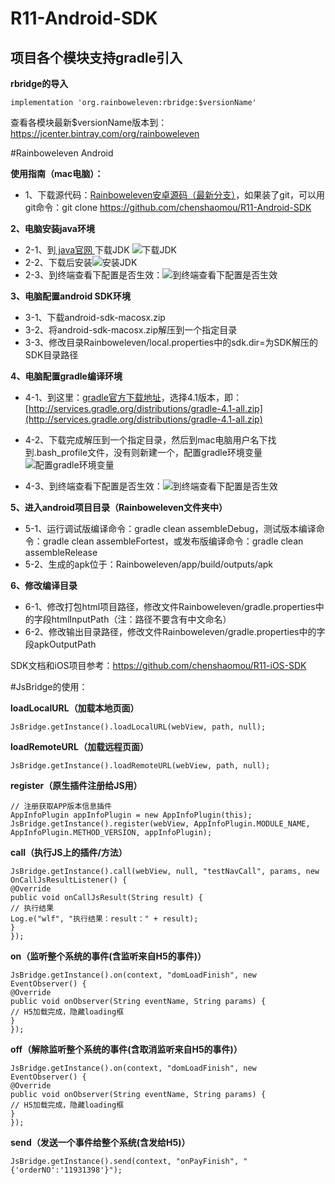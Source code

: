 # R11-Android-SDK
## 项目各个模块支持gradle引入
**rbridge的导入**
```SHELL
implementation 'org.rainboweleven:rbridge:$versionName'
```
查看各模块最新$versionName版本到：https://jcenter.bintray.com/org/rainboweleven


#Rainboweleven Android

**使用指南（mac电脑）：**
* 1、下载源代码：[Rainboweleven安卓源码（最新分支）](https://github.com/chenshaomou/R11-Android-SDK/tree/development)，如果装了git，可以用git命令：git clone https://github.com/chenshaomou/R11-Android-SDK

**2、电脑安装java环境**
* 2-1、到[ java官网 ](http://www.oracle.com/technetwork/java/javase/downloads/index.html)下载JDK
![下载JDK](https://git.oschina.net/uploads/images/2017/0616/234934_ace215d6_703215.png "下载JDK")
* 2-2、下载后安装![安装JDK](https://git.oschina.net/uploads/images/2017/0616/235038_f7883897_703215.png "JDK")
* 2-3、到终端查看下配置是否生效：![到终端查看下配置是否生效](https://git.oschina.net/uploads/images/2017/0617/001945_274b8d07_703215.png "到终端查看下配置是否生效")

**3、电脑配置android SDK环境**
* 3-1、下载android-sdk-macosx.zip
* 3-2、将android-sdk-macosx.zip解压到一个指定目录
* 3-3、修改目录Rainboweleven/local.properties中的sdk.dir=为SDK解压的SDK目录路径

**4、电脑配置gradle编译环境**
* 4-1、到这里：[gradle官方下载地址](http://services.gradle.org/distributions)，选择4.1版本，即：[http://services.gradle.org/distributions/gradle-4.1-all.zip](http://services.gradle.org/distributions/gradle-4.1-all.zip)

* 4-2、下载完成解压到一个指定目录，然后到mac电脑用户名下找到.bash_profile文件，没有则新建一个，配置gradle环境变量
![配置gradle环境变量](https://git.oschina.net/uploads/images/2017/0617/001722_2a468f9e_703215.png "配置gradle环境变量")
* 4-3、到终端查看下配置是否生效：![到终端查看下配置是否生效](https://git.oschina.net/uploads/images/2017/0617/002417_b64d24ca_703215.png "到终端查看下配置是否生效")

**5、进入android项目目录（Rainboweleven文件夹中）**
* 5-1、运行调试版编译命令：gradle clean assembleDebug，测试版本编译命令：gradle clean assembleFortest，或发布版编译命令：gradle clean assembleRelease
* 5-2、生成的apk位于：Rainboweleven/app/build/outputs/apk

**6、修改编译目录**
* 6-1、修改打包html项目路径，修改文件Rainboweleven/gradle.properties中的字段htmlInputPath（注：路径不要含有中文命名）
* 6-2、修改输出目录路径，修改文件Rainboweleven/gradle.properties中的字段apkOutputPath


SDK文档和iOS项目参考：https://github.com/chenshaomou/R11-iOS-SDK



#JsBridge的使用：

**loadLocalURL（加载本地页面）**
```SHELL
JsBridge.getInstance().loadLocalURL(webView, path, null);
```
**loadRemoteURL（加载远程页面）**
```SHELL
JsBridge.getInstance().loadRemoteURL(webView, path, null);
```

**register（原生插件注册给JS用）**
```SHELL
// 注册获取APP版本信息插件
AppInfoPlugin appInfoPlugin = new AppInfoPlugin(this);
JsBridge.getInstance().register(webView, AppInfoPlugin.MODULE_NAME, AppInfoPlugin.METHOD_VERSION, appInfoPlugin);
```

**call（执行JS上的插件/方法）**
```SHELL
JsBridge.getInstance().call(webView, null, "testNavCall", params, new OnCallJsResultListener() {
@Override
public void onCallJsResult(String result) {
// 执行结果
Log.e("wlf", "执行结果：result：" + result);
}
});
```

**on（监听整个系统的事件(含监听来自H5的事件)）**
```SHELL
JsBridge.getInstance().on(context, "domLoadFinish", new EventObserver() {
@Override
public void onObserver(String eventName, String params) {
// H5加载完成，隐藏loading框
}
});
```

**off（解除监听整个系统的事件(含取消监听来自H5的事件)）**
```SHELL
JsBridge.getInstance().on(context, "domLoadFinish", new EventObserver() {
@Override
public void onObserver(String eventName, String params) {
// H5加载完成，隐藏loading框
}
});
```

**send（发送一个事件给整个系统(含发给H5)）**
```SHELL
JsBridge.getInstance().send(context, "onPayFinish", "{'orderNO':'11931398'}");
```



